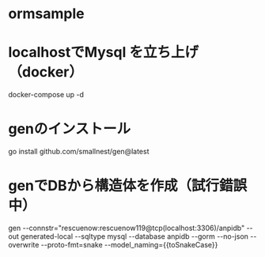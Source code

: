 # ormsample

# localhostでMysql を立ち上げ（docker）
docker-compose up -d

# genのインストール
go install github.com/smallnest/gen@latest

# genでDBから構造体を作成（試行錯誤中）
gen --connstr="rescuenow:rescuenow119@tcp(localhost:3306)/anpidb" --out generated-local --sqltype mysql --database anpidb --gorm --no-json --overwrite --proto-fmt=snake --model_naming={{toSnakeCase}}
